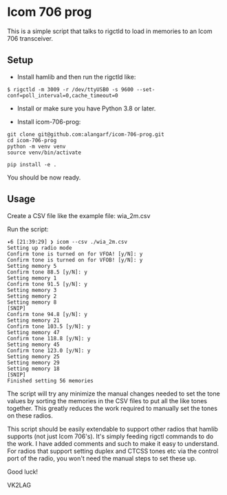 # Icom 706 prog

This is a simple script that talks to rigctld to load in memories to an Icom 706 transceiver.

## Setup

- Install hamlib and then run the rigctld like:

```
$ rigctld -m 3009 -r /dev/ttyUSB0 -s 9600 --set-conf=poll_interval=0,cache_timeout=0
```

- Install or make sure you have Python 3.8 or later.

- Install icom-706-prog:

```
git clone git@github.com:alangarf/icom-706-prog.git
cd icom-706-prog
python -m venv venv
source venv/bin/activate

pip install -e .
```

You should be now ready.

## Usage

Create a CSV file like the example file: wia_2m.csv

Run the script:
```
✦6 [21:39:29] ❯ icom --csv ./wia_2m.csv 
Setting up radio mode
Confirm tone is turned on for VFOA! [y/N]: y
Confirm tone is turned on for VFOB! [y/N]: y
Setting memory 5
Confirm tone 88.5 [y/N]: y
Setting memory 1
Confirm tone 91.5 [y/N]: y
Setting memory 3
Setting memory 2
Setting memory 8
[SNIP]
Confirm tone 94.8 [y/N]: y
Setting memory 21
Confirm tone 103.5 [y/N]: y
Setting memory 47
Confirm tone 118.8 [y/N]: y
Setting memory 45
Confirm tone 123.0 [y/N]: y
Setting memory 25
Setting memory 29
Setting memory 18
[SNIP]
Finished setting 56 memories
```

The script will try any minimize the manual changes needed to set the tone values by sorting the memories in the CSV files to put all the like tones together. This greatly reduces the work required to manually set the tones on these radios.

This script should be easily extendable to support other radios that hamlib supports (not just Icom 706's). It's simply feeding rigctl commands to do the work. I have added comments and such to make it easy to understand. For radios that support setting duplex and CTCSS tones etc via the control port of the radio, you won't need the manual steps to set these up.


Good luck!

VK2LAG
